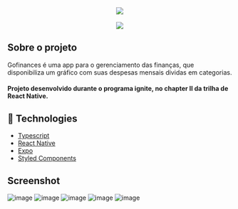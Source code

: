 <!--banner-->
<div align="center">
  <img src='./github/banner.png'/>
</div>

<br/>

<!--logo-->
<div align="center">
  <img src='./github/logo.png'/>
</div>

## Sobre o projeto
Gofinances é uma app para o gerenciamento das finanças, que disponibiliza um gráfico com suas despesas mensais dividas em categorias.


#### Projeto desenvolvido durante o programa ignite, no chapter II da trilha de React Native.

## 🚀 Technologies
* [Typescript](https://www.typescriptlang.org/)
* [React Native](https://reactnative.dev/)
* [Expo](https://docs.expo.dev/)
* [Styled Components](https://styled-components.com/)

## Screenshot

![image](github/signIn.png)
![image](github/home.png)
![image](github/register.png)
![image](github/categories.png)
![image](github/resume.png)

